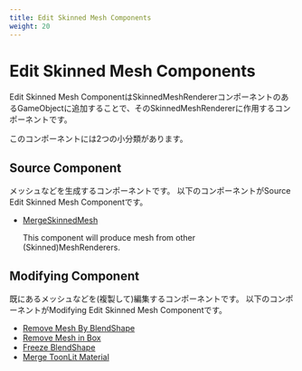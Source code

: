 ```yaml
---
title: Edit Skinned Mesh Components
weight: 20
---
```


# Edit Skinned Mesh Components

Edit Skinned Mesh ComponentはSkinnedMeshRendererコンポーネントのあるGameObjectに追加することで、そのSkinnedMeshRendererに作用するコンポーネントです。

このコンポーネントには2つの小分類があります。

## Source Component

メッシュなどを生成するコンポーネントです。
以下のコンポーネントがSource Edit Skinned Mesh Componentです。

- [MergeSkinnedMesh](../../reference/merge-skinned-mesh)

  This component will produce mesh from other (Skinned)MeshRenderers.

## Modifying Component

既にあるメッシュなどを(複製して)編集するコンポーネントです。
以下のコンポーネントがModifying Edit Skinned Mesh Componentです。

- [Remove Mesh By BlendShape](../../reference/remove-mesh-by-blendshape)
- [Remove Mesh in Box](../../reference/remove-mesh-by-blendshape)
- [Freeze BlendShape](../../reference/freeze-blendshape)
- [Merge ToonLit Material](../../reference/merge-toonlit-material)
